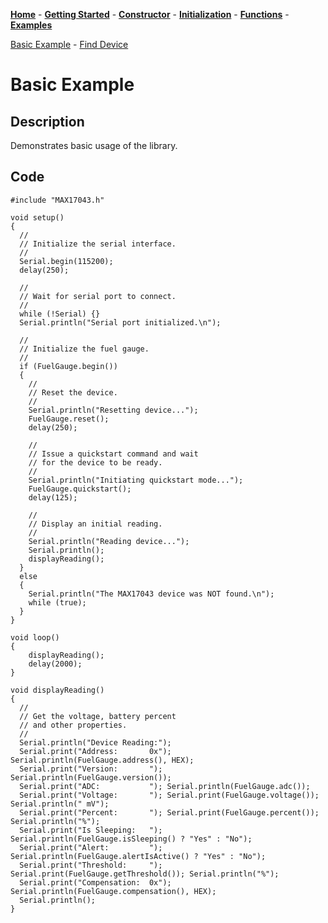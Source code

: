 [**Home**](https://porrey.github.io/max1704x) -
[**Getting Started**](https://porrey.github.io/max1704x/getting-started) -
[**Constructor**](https://porrey.github.io/max1704x/constructor) -
[**Initialization**](https://porrey.github.io/max1704x/initialization) -
[**Functions**](https://porrey.github.io/max1704x/functions) -
[**Examples**](https://porrey.github.io/max1704x/examples)

[Basic Example](https://porrey.github.io/max1704x/examples/basic) -
[Find Device](https://porrey.github.io/max1704x/examples/find-device)
# Basic Example

## Description

Demonstrates basic usage of the library.

## Code

	#include "MAX17043.h"
	
	void setup()
	{
	  //
	  // Initialize the serial interface.
	  //
	  Serial.begin(115200);
	  delay(250);
	
	  //
	  // Wait for serial port to connect.
	  //
	  while (!Serial) {}
	  Serial.println("Serial port initialized.\n");
	
	  //
	  // Initialize the fuel gauge.
	  //
	  if (FuelGauge.begin())
	  {
	    //
	    // Reset the device.
	    //
	    Serial.println("Resetting device...");
	    FuelGauge.reset();
	    delay(250);
	
	    //
	    // Issue a quickstart command and wait
	    // for the device to be ready.
	    //
	    Serial.println("Initiating quickstart mode...");
	    FuelGauge.quickstart();
	    delay(125);
	
	    //
	    // Display an initial reading.
	    //
	    Serial.println("Reading device...");
	    Serial.println();
	    displayReading();
	  }
	  else
	  {
	    Serial.println("The MAX17043 device was NOT found.\n");
	    while (true);
	  }
	}
	
	void loop()
	{
	    displayReading();
	    delay(2000);
	}
	
	void displayReading()
	{
	  //
	  // Get the voltage, battery percent
	  // and other properties.
	  //
	  Serial.println("Device Reading:");
	  Serial.print("Address:       0x"); Serial.println(FuelGauge.address(), HEX);
	  Serial.print("Version:       "); Serial.println(FuelGauge.version());
	  Serial.print("ADC:           "); Serial.println(FuelGauge.adc());
	  Serial.print("Voltage:       "); Serial.print(FuelGauge.voltage()); Serial.println(" mV");
	  Serial.print("Percent:       "); Serial.print(FuelGauge.percent()); Serial.println("%");
	  Serial.print("Is Sleeping:   "); Serial.println(FuelGauge.isSleeping() ? "Yes" : "No");
	  Serial.print("Alert:         "); Serial.println(FuelGauge.alertIsActive() ? "Yes" : "No");
	  Serial.print("Threshold:     "); Serial.print(FuelGauge.getThreshold()); Serial.println("%");
	  Serial.print("Compensation:  0x"); Serial.println(FuelGauge.compensation(), HEX);
	  Serial.println();
	}